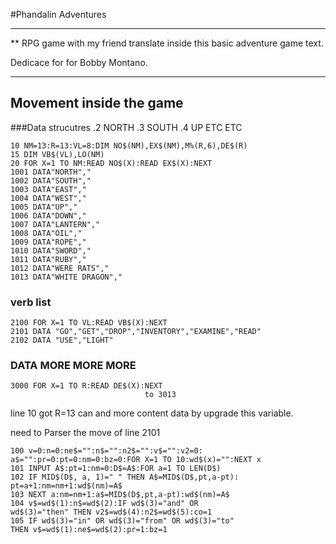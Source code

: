 #Phandalin  Adventures

***
** 
RPG game with my friend translate inside this basic adventure game text.

Dedicace for for Bobby Montano.
**************
## Movement inside the game 
###Data strucutres 
.2 NORTH 
.3 SOUTH
.4 UP
ETC ETC 


```
10 NM=13:R=13:VL=8:DIM NO$(NM),EX$(NM),M%(R,6),DE$(R)
15 DIM VB$(VL),LO(NM)
20 FOR X=1 TO NM:READ NO$(X):READ EX$(X):NEXT
1001 DATA"NORTH","
1002 DATA"SOUTH","
1003 DATA"EAST","
1004 DATA"WEST","
1005 DATA"UP","
1006 DATA"DOWN","
1007 DATA"LANTERN","
1008 DATA"OIL","
1009 DATA"ROPE","
1010 DATA"SWORD","
1011 DATA"RUBY","
1012 DATA"WERE RATS","
1013 DATA"WHITE DRAGON","
```



### verb list 

   ```
2100 FOR X=1 TO VL:READ VB$(X):NEXT
2101 DATA "GO","GET","DROP","INVENTORY","EXAMINE","READ"
2102 DATA "USE","LIGHT"
```
### DATA MORE MORE MORE 

```
3000 FOR X=1 TO R:READ DE$(X):NEXT
                              to 3013
```
line 10 got R=13 can and more content data by upgrade this variable.


   
   
   need to Parser the move of line 2101
```
100 v=0:n=0:ne$="":n$="":n2$="":v$="":v2=0:
a$="":pr=0:pt=0:nm=0:bz=0:FOR X=1 TO 10:wd$(x)="":NEXT x
101 INPUT A$:pt=1:nm=0:D$=A$:FOR a=1 TO LEN(D$)
102 IF MID$(D$, a, 1)=" " THEN A$=MID$(D$,pt,a-pt):
pt=a+1:nm=nm+1:wd$(nm)=A$
103 NEXT a:nm=nm+1:a$=MID$(D$,pt,a-pt):wd$(nm)=A$
104 v$=wd$(1):n$=wd$(2):IF wd$(3)="and" OR
wd$(3)="then" THEN v2$=wd$(4):n2$=wd$(5):co=1
105 IF wd$(3)="in" OR wd$(3)="from" OR wd$(3)="to"
THEN v$=wd$(1):ne$=wd$(2):pr=1:bz=1
```
   


                      


   
